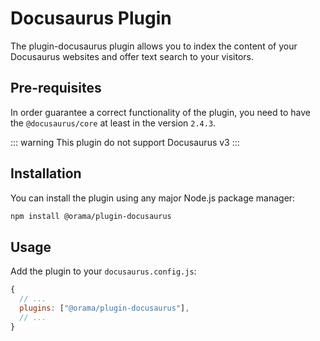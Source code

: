 # Docusaurus Plugin

The plugin-docusaurus plugin allows you to index the content of your Docusaurus websites and offer text search to your visitors.

## Pre-requisites
In order guarantee a correct functionality of the plugin, you need to have the `@docusaurus/core` at least in the version `2.4.3`.

::: warning
This plugin do not support Docusaurus v3
:::

## Installation

You can install the plugin using any major Node.js package manager:

```bash copy 
npm install @orama/plugin-docusaurus
```

## Usage

Add the plugin to your `docusaurus.config.js`:

```js
{
  // ...
  plugins: ["@orama/plugin-docusaurus"],
  // ...
}
```
